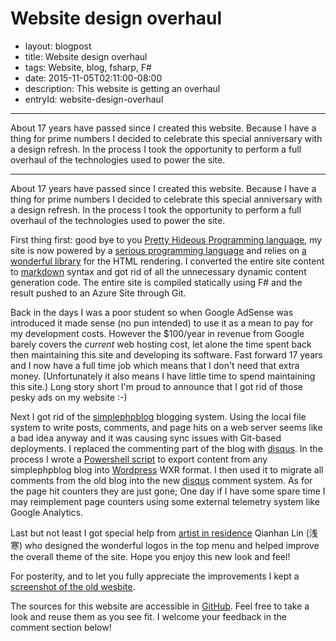 # Website design overhaul

- layout: blogpost
- title: Website design overhaul
- tags: Website, blog, fsharp, F#
- date: 2015-11-05T02:11:00-08:00
- description: This website is getting an overhaul
- entryId: website-design-overhaul

----------------------------------------------------------------------------------------------------

About 17 years have passed since I created this website. Because I have a thing 
for prime numbers I decided to celebrate this special anniversary with a design refresh.
In the process I took the opportunity to perform a full overhaul of the technologies used to power the site. 

----------------------------------------------------------------------------------------------------

About 17 years have passed since I created this website. Because I have a thing 
for prime numbers I decided to celebrate this special anniversary with a design refresh.
In the process I took the opportunity to perform a full overhaul of the technologies used to power the site. 

First thing first: good bye to you [Pretty Hideous Programming language](http://php.net/), my site is now
powered by a [serious programming language](http://fsharp.org/) and relies on 
[a wonderful library](https://github.com/tpetricek/FSharp.Formatting/) for the HTML rendering.
I converted the entire site content to [markdown](https://en.wikipedia.org/wiki/Markdown) syntax
and got rid of all the unnecessary dynamic content generation code. The entire site is compiled 
statically using F# and the result pushed to an Azure Site through Git.

Back in the days I was a poor student so when Google AdSense 
was introduced it made sense (no pun intended) to use it as a mean
to pay for my development costs. However the $100/year in revenue from Google barely
 covers the _current_ web hosting cost, let alone the time spent back then maintaining this
site and developing its software. Fast forward 17 years and I now have a full time job which
means that I don't need that extra money. (Unfortunately it also means I have little time to spend
maintaining this site.) Long story short I'm proud to announce that I got rid of those pesky ads on my website :-)

Next I got rid of the [simplephpblog](http://sourceforge.net/projects/sphpblog/) blogging system.
Using the local file system to write posts, comments, and page hits on a web server seems like 
a bad idea anyway and it was causing sync issues with Git-based deployments.
I replaced the commenting part of the blog with [disqus](https://williamblum.disqus.com/). 
In the process I wrote a [Powershell script](https://github.com/blumu/weblog/blob/master/sources/blog/legacy/simplephpblob_to_wxr.ps1)
to export content from any simplephpblog blog into [Wordpress](https://wordpress.com/) WXR format.
I then used it to migrate all comments from the old blog into the new [disqus](https://disqus.com) comment system.
As for the page hit counters they are just gone; One day if I have some spare time I may reimplement page counters 
using some external telemetry system like Google Analytics.

Last but not least I got special help from [artist in residence](http://qianhanlin.blogspot.com/) Qianhan Lin (浅寒) who 
designed the wonderful logos in the top menu and helped improve the overall theme of the site. Hope you enjoy 
this new look and feel!

For posterity, and to let you fully appreciate the improvements I kept a
 [screenshot of the old wesbite](oldwebsite_cracklock_ad.png). 

The sources for this website are accessible in [GitHub](https://github.com/blumu/weblog). Feel free to take a look and reuse
them as you see fit. I welcome your feedback in the comment section below!